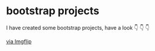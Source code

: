# bootstrap projects

I have created some bootstrap projects,
have a look  :point_down: :point_down: :point_down: 

<a href="https://imgflip.com/gif/4zy84p">via Imgflip</a>
